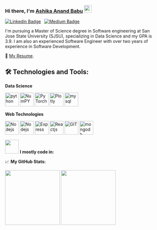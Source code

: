 ### Hi there, I'm [Ashika Anand Babu](https://www.linkedin.com/in/ashikaa/) <img src="https://media.giphy.com/media/hvRJCLFzcasrR4ia7z/giphy.gif" width="25px">

[![Linkedin Badge](https://img.shields.io/badge/-LinkedIn-0e76a8?style=flat-square&logo=Linkedin&logoColor=white)](https://www.linkedin.com/in/ashikaa/)
&nbsp;
[![Medium Badge](https://img.shields.io/badge/medium-%2312100E.svg?&style=for-square&logo=medium&logoColor=white)](https://medium.com/@ashika.pobbathi)

I'm pursuing a Master of Science degree in Software engineering at San Jose State University (SJSU), specializing in Data Science and my GPA is 3.9. I am also an experienced Software Engineer with over two years of experience in Software Development.   

📝 [My Resume](https://drive.google.com/file/d/1mn0o6HlOw-0ilQ4BMx7jzd9X3niQEQya/view?usp=sharing).

## 🛠 Technologies and Tools:    
**Data Science**
<p align="left">
      <img src="https://www.vectorlogo.zone/logos/python/python-icon.svg" alt="python" width="45" height="45"/>
      <img src="https://www.vectorlogo.zone/logos/numpy/numpy-icon.svg" alt="NumPY" width="45" height="45"/>
      <img src="https://www.vectorlogo.zone/logos/pytorch/pytorch-icon.svg" alt="PyTorch" width="45" height="45"/>
      <img src="https://www.vectorlogo.zone/logos/plotly/plotly-icon.svg" alt="Plotly" width="45" height="45"/> 
      <img src="https://www.vectorlogo.zone/logos/mysql/mysql-icon.svg" alt="mysql" width="45" height="45"/>
</p>    

**Web Technologies**    

<p align="left">
      <img src="https://www.vectorlogo.zone/logos/javascript/javascript-icon.svg" alt="Nodejs" width="45" height="45"/>
      <img src="https://www.vectorlogo.zone/logos/nodejs/nodejs-icon.svg" alt="Nodejs" width="45" height="45"/>
      <img src="https://www.vectorlogo.zone/logos/express/express-icon.svg" alt="Express" width="45" height="45"/>
      <img src="https://www.vectorlogo.zone/logos/react/react-icon.svg" alt="Reactjs" width="45" height="45"/>
      <img src="https://www.vectorlogo.zone/logos/git-scm/git-scm-icon.svg" alt="GIT" width="45" height="45"/> 
      <img src="https://www.vectorlogo.zone/logos/mongodb/mongodb-icon.svg" alt="mongodb" width="45" height="45"/>
</p>   

<img src="https://github.com/TheDudeThatCode/TheDudeThatCode/blob/master/Assets/Developer.gif" width="45px">  **I mostly code in:**


📈 **My GitHub Stats:**
<p>
  <img height="180em" src="https://github-readme-stats.vercel.app/api?username=AshikaAnand12&show_icons=true&hide_border=true&&count_private=true&include_all_commits=true" />
  <img height="180em" src="https://github-readme-stats.vercel.app/api/top-langs/?username=AshikaAnand12&show_icons=true&hide_border=true&layout=compact&langs_count=8"/>
</p>

